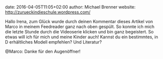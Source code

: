 date: 2016-04-05T11:05+02:00
author: Michael Brenner
website: http://zurueckindieschule.wordpress.com/

Hallo Irena, zum Glück wurde durch deinen Kommentar dieses Artikel von Marco
in meinem Feedreader ganz nach oben gespült. So konnte ich mich die letzte
Stunde durch die Videoserie klicken und bin ganz begeistert. So etwas will ich
für mich und meine Kinder auch! Kannst du ein bestimmtes, in D erhältliches
Modell empfehlen? Und Literatur?

@Marco: Danke für den Augenöffner!
